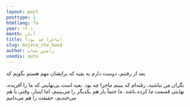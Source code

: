 ```yaml
---
layout: post
posttype: 1
htmllang: fa
year: ۱۴۰۱
month: آبان
title: ماجرا چه بود؟!
slug: majera_che_bood
author: رامین مجاب
usediv: auto
---
```


بعد از رفتنم، دوست دارم به بقیه که برایشان مهم هستم بگویم که

نگران من نباشید، رفته‌ام که ببینم ماجرا چه بود. بعید است بی‌نهایتی که ما را آفریده، نهایتی قسمت ما کرده باشد. ما حتماً باز هم یکدیگر را می‌بینیم، اما اینبار، وقتی با هم می‌خندیم، حقیقت را هم می‌دانیم
